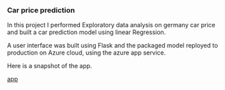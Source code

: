 ### Car price prediction
In this project I performed Exploratory data analysis on germany car price and built a car prediction model using linear Regression.

A user interface was built using Flask and the packaged model reployed to production on Azure cloud, using the azure app service.

Here is a snapshot of the app.

[app]()

